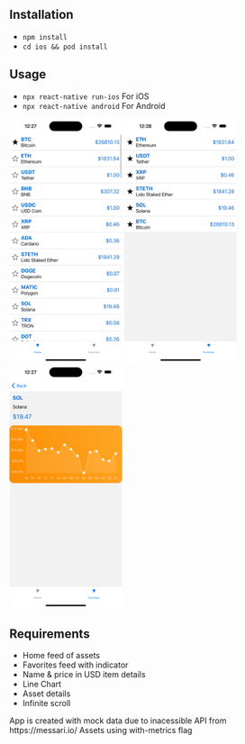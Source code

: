 
## Installation
- `npm install`
- `cd ios && pod install`

## Usage

- `npx react-native run-ios` For iOS
- `npx react-native android` For Android

<p float="left">
<img src="/img/1.png" width="200"/>
<img src="/img/2.png" width="200"/> 
<img src="/img/3.png" width="200"/> 
</p>

## Requirements

- Home feed of assets
- Favorites feed with indicator
- Name & price in USD item details
- Line Chart
- Asset details
- Infinite scroll


<p>App is created with mock data due to inacessible API from https://messari.io/ Assets using with-metrics flag</p>
